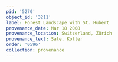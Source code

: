 ```yaml
---
pid: '5270'
object_id: '3211'
label: Forest Landscape with St. Hubert
provenance_date: Mar 18 2008
provenance_location: Switzerland, Zürich
provenance_text: Sale, Koller
order: '0596'
collection: provenance
---
```


